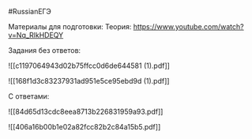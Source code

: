 #RussianЕГЭ

Материалы для подготовки:
	Теория:
		https://www.youtube.com/watch?v=Nq_RlkHDEQY






Задания без ответов:

![[c1197064943d02b75ffcc0d6de644581 (1).pdf]]

![[168f1d3c83237931ad951e5ce95ebd9d (1).pdf]]

С ответами:

![[84d65d13cdc8eea8713b226831959a93.pdf]]

![[406a16b00b1e02a82fcc82b2c84a15b5.pdf]]